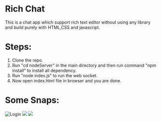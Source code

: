 # Rich Chat

This is a chat app which support rich text editor without using any library and build purely with HTML,CSS and javascript.

# Steps:

1. Clone the repo.
2. Run "cd nodeServer" in the main directory and then run command "npm install" to install all dependency.
3. Run "node index.js" to run the web socket.
4. Now open index.html file in browser and you are done.

# Some Snaps:

![Login](https://github.com/mithilesh2711/rich-text/blob/main/assets/images/ss13.png?raw=true)
![](https://github.com/mithilesh2711/rich-text/blob/main/assets/images/ss2.png?raw=true)
![](https://github.com/mithilesh2711/rich-text/blob/main/assets/images/ss1.png?raw=true)
